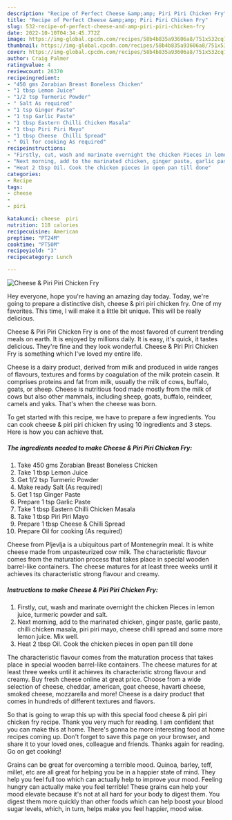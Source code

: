 ```yaml
---
description: "Recipe of Perfect Cheese &amp;amp; Piri Piri Chicken Fry"
title: "Recipe of Perfect Cheese &amp;amp; Piri Piri Chicken Fry"
slug: 532-recipe-of-perfect-cheese-and-amp-piri-piri-chicken-fry
date: 2022-10-10T04:34:45.772Z
image: https://img-global.cpcdn.com/recipes/58b4b835a93606a8/751x532cq70/cheese-piri-piri-chicken-fry-recipe-main-photo.jpg
thumbnail: https://img-global.cpcdn.com/recipes/58b4b835a93606a8/751x532cq70/cheese-piri-piri-chicken-fry-recipe-main-photo.jpg
cover: https://img-global.cpcdn.com/recipes/58b4b835a93606a8/751x532cq70/cheese-piri-piri-chicken-fry-recipe-main-photo.jpg
author: Craig Palmer
ratingvalue: 4
reviewcount: 26370
recipeingredient:
- "450 gms Zorabian Breast Boneless Chicken"
- "1 tbsp Lemon Juice"
- "1/2 tsp Turmeric Powder"
- " Salt As required"
- "1 tsp Ginger Paste"
- "1 tsp Garlic Paste"
- "1 tbsp Eastern Chilli Chicken Masala"
- "1 tbsp Piri Piri Mayo"
- "1 tbsp Cheese  Chilli Spread"
- " Oil for cooking As required"
recipeinstructions:
- "Firstly, cut, wash and marinate overnight the chicken Pieces in lemon juice, turmeric powder and salt."
- "Next morning, add to the marinated chicken, ginger paste, garlic paste, chilli chicken masala, piri piri mayo, cheese chilli spread and some more lemon juice. Mix well."
- "Heat 2 tbsp Oil. Cook the chicken pieces in open pan till done"
categories:
- Recipe
tags:
- cheese
- 
- piri

katakunci: cheese  piri 
nutrition: 118 calories
recipecuisine: American
preptime: "PT24M"
cooktime: "PT50M"
recipeyield: "3"
recipecategory: Lunch

---
```



![Cheese &amp; Piri Piri Chicken Fry](https://img-global.cpcdn.com/recipes/58b4b835a93606a8/751x532cq70/cheese-piri-piri-chicken-fry-recipe-main-photo.jpg)

Hey everyone, hope you're having an amazing day today. Today, we're going to prepare a distinctive dish, cheese &amp; piri piri chicken fry. One of my favorites. This time, I will make it a little bit unique. This will be really delicious.

Cheese &amp; Piri Piri Chicken Fry is one of the most favored of current trending meals on earth. It is enjoyed by millions daily. It is easy, it's quick, it tastes delicious. They're fine and they look wonderful. Cheese &amp; Piri Piri Chicken Fry is something which I've loved my entire life.

Cheese is a dairy product, derived from milk and produced in wide ranges of flavours, textures and forms by coagulation of the milk protein casein. It comprises proteins and fat from milk, usually the milk of cows, buffalo, goats, or sheep. Cheese is nutritious food made mostly from the milk of cows but also other mammals, including sheep, goats, buffalo, reindeer, camels and yaks. That&#39;s when the cheese was born.


To get started with this recipe, we have to prepare a few ingredients. You can cook cheese &amp; piri piri chicken fry using 10 ingredients and 3 steps. Here is how you can achieve that.

<!--inarticleads1-->

##### The ingredients needed to make Cheese &amp; Piri Piri Chicken Fry:

1. Take 450 gms Zorabian Breast Boneless Chicken
1. Take 1 tbsp Lemon Juice
1. Get 1/2 tsp Turmeric Powder
1. Make ready  Salt (As required)
1. Get 1 tsp Ginger Paste
1. Prepare 1 tsp Garlic Paste
1. Take 1 tbsp Eastern Chilli Chicken Masala
1. Take 1 tbsp Piri Piri Mayo
1. Prepare 1 tbsp Cheese &amp; Chilli Spread
1. Prepare  Oil for cooking (As required)


Cheese from Pljevlja is a ubiquitous part of Montenegrin meal. It is white cheese made from unpasteurized cow milk. The characteristic flavour comes from the maturation process that takes place in special wooden barrel-like containers. The cheese matures for at least three weeks until it achieves its characteristic strong flavour and creamy. 

<!--inarticleads2-->

##### Instructions to make Cheese &amp; Piri Piri Chicken Fry:

1. Firstly, cut, wash and marinate overnight the chicken Pieces in lemon juice, turmeric powder and salt.
1. Next morning, add to the marinated chicken, ginger paste, garlic paste, chilli chicken masala, piri piri mayo, cheese chilli spread and some more lemon juice. Mix well.
1. Heat 2 tbsp Oil. Cook the chicken pieces in open pan till done


The characteristic flavour comes from the maturation process that takes place in special wooden barrel-like containers. The cheese matures for at least three weeks until it achieves its characteristic strong flavour and creamy. Buy fresh cheese online at great price. Choose from a wide selection of cheese, cheddar, american, goat cheese, havarti cheese, smoked cheese, mozzarella and more! Cheese is a dairy product that comes in hundreds of different textures and flavors. 

So that is going to wrap this up with this special food cheese &amp; piri piri chicken fry recipe. Thank you very much for reading. I am confident that you can make this at home. There's gonna be more interesting food at home recipes coming up. Don't forget to save this page on your browser, and share it to your loved ones, colleague and friends. Thanks again for reading. Go on get cooking!

Grains can be great for overcoming a terrible mood. Quinoa, barley, teff, millet, etc are all great for helping you be in a happier state of mind. They help you feel full too which can actually help to improve your mood. Feeling hungry can actually make you feel terrible! These grains can help your mood elevate because it's not at all hard for your body to digest them. You digest them more quickly than other foods which can help boost your blood sugar levels, which, in turn, helps make you feel happier, mood wise.
